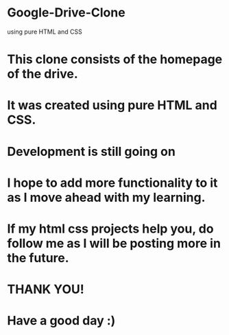 # Google-Drive-Clone
using pure HTML and CSS

# This clone consists of the homepage of the drive.
# It was created using pure HTML and CSS.
# Development is still going on
# I hope to add more functionality to it as I move ahead with my learning.

# If my html css projects help you, do follow me as I will be posting more in the future.
# THANK YOU! 

# Have a good day :)
